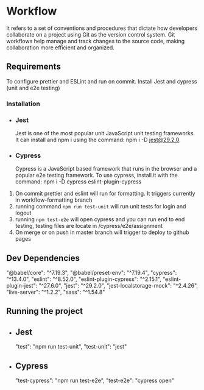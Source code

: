 # Workflow 
It refers to a set of conventions and procedures that dictate how developers collaborate on a project using Git as the version control system. Git workflows help manage and track changes to the source code, making collaboration more efficient and organized.

## Requirements

To configure prettier and ESLint and run on commit.
Install Jest and cypress (unit and e2e testing)

 ### Installation
 - ### Jest
    Jest is one of the most popular unit JavaScript unit testing frameworks.
    It can install and npm i using the command:
    npm i -D jest@29.2.0.
 - ### Cypress
    Cypress is a JavaScript based framework that runs in the browser and
    a popular e2e testing framework.
    To use cypress, install it with the command:
    npm i -D cypress eslint-plugin-cypress

1. On commit prettier and eslint will run for formatting. It triggers currently in workflow-formatting branch
2. running command `npm run test-unit` will run unit tests for login and logout
3. running `npm test-e2e` will open cypress and you can run end to end testing, testing files are locate in /cypress/e2e/assignment
4. On merge or on push in master branch will trigger to deploy to github pages 

## Dev Dependencies 

"@babel/core": "^7.19.3",
"@babel/preset-env": "^7.19.4",
"cypress": "^13.4.0",
"eslint": "^8.52.0",
"eslint-plugin-cypress": "^2.15.1",
"eslint-plugin-jest": "^27.6.0",
"jest": "^29.2.0",
"jest-localstorage-mock": "^2.4.26",
"live-server": "^1.2.2",
"sass": "^1.54.8"

## Running the project
- ## Jest
    "test": "npm run test-unit",
    "test-unit": "jest"
- ## Cypress
    "test-cypress": "npm run test-e2e",
    "test-e2e": "cypress open"



